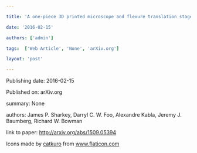 ---
title: 'A one-piece 3D printed microscope and flexure translation stage'
date: '2016-02-15'
authors: ['admin']
tags:  ['Web Article', 'None', 'arXiv.org']
layout: 'post'
---
Publishing date: 2016-02-15

Published on: arXiv.org

summary: None

authors: James P. Sharkey, Darryl C. W. Foo, Alexandre Kabla, Jeremy J. Baumberg, Richard W. Bowman

link to paper: http://arxiv.org/abs/1509.05394

Icons made by <a href="https://www.flaticon.com/free-icon/bookshelves_3576884" title="catkuro">catkuro</a> from <a href="https://www.flaticon.com/" title="Flaticon"> www.flaticon.com</a>